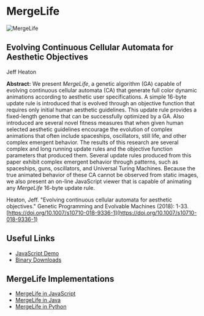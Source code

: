 MergeLife
=========

![MergeLife](https://raw.githubusercontent.com/jeffheaton/mergelife/master/img/mergelife-1.png)


Evolving Continuous Cellular Automata for Aesthetic Objectives
--------------------------------------------------------------
Jeff Heaton

**Abstract:** We present *MergeLife*, a genetic algorithm (GA) capable of evolving continuous cellular automata (CA) that generate full color dynamic animations according to aesthetic user specifications. A simple 16-byte update rule is introduced that is evolved through an objective function that requires only initial human aesthetic guidelines. This update rule provides a fixed-length genome that can be successfully optimized by a GA. Also introduced are several novel fitness measures that when given human selected aesthetic guidelines encourage the evolution of complex animations that often include spaceships, oscillators, still life, and other complex emergent behavior. The results of this research are several complex and long running update rules and the objective function parameters that produced them. Several update rules produced from this paper exhibit complex emergent behavior through patterns, such as spaceships, guns, oscillators, and Universal Turing Machines. Because the true animated behavior of these CA cannot be observed from static images, we also present an on-line JavaScript viewer that is capable of animating any *MergeLife* 16-byte update rule.

Heaton, Jeff. "Evolving continuous cellular automata for aesthetic objectives." Genetic Programming and Evolvable Machines (2018): 1-33. [https://doi.org/10.1007/s10710-018-9336-1](https://doi.org/10.1007/s10710-018-9336-1)

Useful Links
------------

* [JavaScript Demo](http://www.heatonresearch.com/mergelife)
* [Binary Downloads](https://github.com/jeffheaton/mergelife/blob/master/binaries.md)

MergeLife Implementations
-------------------------

* [MergeLife in JavaScript](https://github.com/jeffheaton/mergelife/tree/master/js/)
* [MergeLife in Java](https://github.com/jeffheaton/mergelife/tree/master/java/)
* [MergeLife in Python](https://github.com/jeffheaton/mergelife/tree/master/python/)
